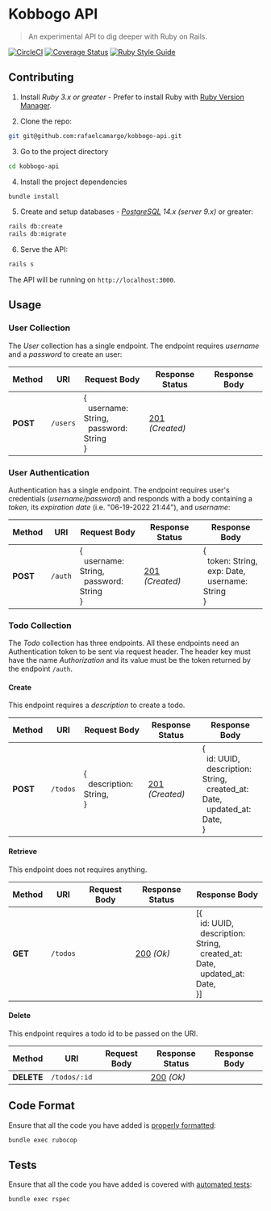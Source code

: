 # Kobbogo API
> An experimental API to dig deeper with Ruby on Rails.

[![CircleCI](https://dl.circleci.com/status-badge/img/gh/rafaelcamargo/kobbogo-api/tree/master.svg?style=svg)](https://dl.circleci.com/status-badge/redirect/gh/rafaelcamargo/kobbogo-api/tree/master)
[![Coverage Status](https://coveralls.io/repos/github/rafaelcamargo/kobbogo-api/badge.svg?branch=master)](https://coveralls.io/github/rafaelcamargo/kobbogo-api?branch=master)
[![Ruby Style Guide](https://img.shields.io/badge/code_style-rubocop-brightgreen.svg)](https://github.com/rubocop/rubocop)

## Contributing

1. Install *Ruby 3.x or greater* - Prefer to install Ruby with [Ruby Version Manager](https://rvm.io/).

2. Clone the repo:
``` bash
git git@github.com:rafaelcamargo/kobbogo-api.git
```

3. Go to the project directory
``` bash
cd kobbogo-api
```

4. Install the project dependencies
``` bash
bundle install
```

5. Create and setup databases - *[PostgreSQL](https://www.postgresql.org/) 14.x (server 9.x)* or greater:
``` bash
rails db:create
rails db:migrate
```

6. Serve the API:
``` bash
rails s
```

The API will be running on `http://localhost:3000`.

## Usage

### User Collection

The *User* collection has a single endpoint. The endpoint requires *username* and a *password* to create an user:

| Method | URI    | Request Body | Response Status | Response Body |
|--------|--------|--------------|-----------------|---------------|
| **POST**   | `/users` | {<br>&nbsp;&nbsp;username: String,<br>&nbsp;&nbsp;password: String<br>} | [201](https://www.httpstatuses.org/201) *(Created)* | |

### User Authentication

Authentication has a single endpoint. The endpoint requires user's credentials (*username/password*) and responds with a body containing a *token*, its *expiration date* (i.e. "06-19-2022 21:44"), and *username*:

| Method | URI    | Request Body | Response Status | Response Body |
|--------|--------|--------------|-----------------|---------------|
| **POST**   | `/auth` | {<br>&nbsp;&nbsp;username: String,<br>&nbsp;&nbsp;password: String<br>} | [201](https://www.httpstatuses.org/201) *(Created)* | {<br>&nbsp;&nbsp;token: String,<br>&nbsp;&nbsp;exp: Date,<br>&nbsp;&nbsp;username: String<br>} |

### Todo Collection

The *Todo* collection has three endpoints. All these endpoints need an Authentication token to be sent via request header. The header key must have the name *Authorization* and its value must be the token returned by the endpoint `/auth`.

#### Create

This endpoint requires a *description* to create a todo.

| Method | URI    | Request Body | Response Status | Response Body |
|--------|--------|--------------|-----------------|---------------|
| **POST**   | `/todos` | {<br>&nbsp;&nbsp;description: String,<br>} | [201](https://www.httpstatuses.org/201) *(Created)* | {<br>&nbsp;&nbsp;id: UUID,<br>&nbsp;&nbsp;description: String,<br>&nbsp;&nbsp;created_at: Date,<br>&nbsp;&nbsp;updated_at: Date,<br>} |

#### Retrieve

This endpoint does not requires anything.

| Method | URI    | Request Body | Response Status | Response Body |
|--------|--------|--------------|-----------------|---------------|
| **GET**   | `/todos` |  | [200](https://www.httpstatuses.org/200) *(Ok)* | [{<br>&nbsp;&nbsp;id: UUID,<br>&nbsp;&nbsp;description: String,<br>&nbsp;&nbsp;created_at: Date,<br>&nbsp;&nbsp;updated_at: Date,<br>}] |

#### Delete

This endpoint requires a todo id to be passed on the URI.

| Method | URI    | Request Body | Response Status | Response Body |
|--------|--------|--------------|-----------------|---------------|
| **DELETE**   | `/todos/:id` |  | [200](https://www.httpstatuses.org/200) *(Ok)* | |

## Code Format

Ensure that all the code you have added is [properly formatted](https://rubocop.org/):
``` bash
bundle exec rubocop
```

## Tests

Ensure that all the code you have added is covered with [automated tests](https://rspec.info/):
``` bash
bundle exec rspec
```
